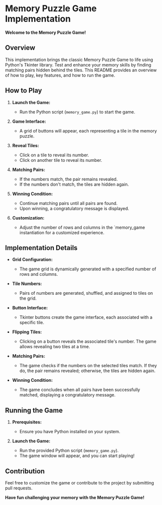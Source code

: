 # Memory Puzzle Game Implementation

**Welcome to the Memory Puzzle Game!**

## Overview

This implementation brings the classic Memory Puzzle Game to life using Python's Tkinter library. Test and enhance your memory skills by finding matching pairs hidden behind the tiles. This README provides an overview of how to play, key features, and how to run the game.

## How to Play

1. **Launch the Game:**
   - Run the Python script (`memory_game.py`) to start the game.

2. **Game Interface:**
   - A grid of buttons will appear, each representing a tile in the memory puzzle.

3. **Reveal Tiles:**
   - Click on a tile to reveal its number.
   - Click on another tile to reveal its number.

4. **Matching Pairs:**
   - If the numbers match, the pair remains revealed.
   - If the numbers don't match, the tiles are hidden again.

5. **Winning Condition:**
   - Continue matching pairs until all pairs are found.
   - Upon winning, a congratulatory message is displayed.

6. **Customization:**
   - Adjust the number of rows and columns in the `memory_game instantiation for a customized experience.

## Implementation Details

- **Grid Configuration:**
  - The game grid is dynamically generated with a specified number of rows and columns.

- **Tile Numbers:**
  - Pairs of numbers are generated, shuffled, and assigned to tiles on the grid.

- **Button Interface:**
  - Tkinter buttons create the game interface, each associated with a specific tile.

- **Flipping Tiles:**
  - Clicking on a button reveals the associated tile's number. The game allows revealing two tiles at a time.

- **Matching Pairs:**
  - The game checks if the numbers on the selected tiles match. If they do, the pair remains revealed; otherwise, the tiles are hidden again.

- **Winning Condition:**
  - The game concludes when all pairs have been successfully matched, displaying a congratulatory message.

## Running the Game

1. **Prerequisites:**
   - Ensure you have Python installed on your system.

2. **Launch the Game:**
   - Run the provided Python script (`memory_game.py`).
   - The game window will appear, and you can start playing!

## Contribution

Feel free to customize the game or contribute to the project by submitting pull requests.

**Have fun challenging your memory with the Memory Puzzle Game!**
